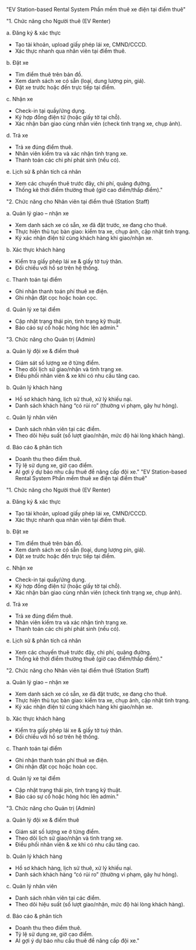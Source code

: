 "EV Station-based Rental System
Phần mềm thuê xe điện tại điểm thuê"

"1. Chức năng cho Người thuê (EV Renter)

a. Đăng ký & xác thực
+ Tạo tài khoản, upload giấy phép lái xe, CMND/CCCD.
+ Xác thực nhanh qua nhân viên tại điểm thuê.

b. Đặt xe
+ Tìm điểm thuê trên bản đồ.
+ Xem danh sách xe có sẵn (loại, dung lượng pin, giá).
+ Đặt xe trước hoặc đến trực tiếp tại điểm.
  
c. Nhận xe
+ Check-in tại quầy/ứng dụng.
+ Ký hợp đồng điện tử (hoặc giấy tờ tại chỗ).
+ Xác nhận bàn giao cùng nhân viên (check tình trạng xe, chụp ảnh).
  
d. Trả xe
+ Trả xe đúng điểm thuê.
+ Nhân viên kiểm tra và xác nhận tình trạng xe.
+ Thanh toán các chi phí phát sinh (nếu có).
  
e. Lịch sử & phân tích cá nhân
+ Xem các chuyến thuê trước đây, chi phí, quãng đường.
+ Thống kê thời điểm thường thuê (giờ cao điểm/thấp điểm)."
  
"2. Chức năng cho Nhân viên tại điểm thuê (Station Staff)

a. Quản lý giao – nhận xe
+ Xem danh sách xe có sẵn, xe đã đặt trước, xe đang cho thuê.
+ Thực hiện thủ tục bàn giao: kiểm tra xe, chụp ảnh, cập nhật tình trạng.
+ Ký xác nhận điện tử cùng khách hàng khi giao/nhận xe.
  
b. Xác thực khách hàng
+ Kiểm tra giấy phép lái xe & giấy tờ tuỳ thân.
+ Đối chiếu với hồ sơ trên hệ thống.
  
c. Thanh toán tại điểm
+ Ghi nhận thanh toán phí thuê xe điện.
+ Ghi nhận đặt cọc hoặc hoàn cọc.
  
d. Quản lý xe tại điểm
+ Cập nhật trạng thái pin, tình trạng kỹ thuật.
+ Báo cáo sự cố hoặc hỏng hóc lên admin."

"3. Chức năng cho Quản trị (Admin)

a. Quản lý đội xe & điểm thuê
+ Giám sát số lượng xe ở từng điểm.
+ Theo dõi lịch sử giao/nhận và tình trạng xe.
+ Điều phối nhân viên & xe khi có nhu cầu tăng cao.
  
b. Quản lý khách hàng
+ Hồ sơ khách hàng, lịch sử thuê, xử lý khiếu nại.
+ Danh sách khách hàng “có rủi ro” (thường vi phạm, gây hư hỏng).
  
c. Quản lý nhân viên
+ Danh sách nhân viên tại các điểm.
+ Theo dõi hiệu suất (số lượt giao/nhận, mức độ hài lòng khách hàng).

d. Báo cáo & phân tích
+ Doanh thu theo điểm thuê.
+ Tỷ lệ sử dụng xe, giờ cao điểm.
+ AI gợi ý dự báo nhu cầu thuê để nâng cấp đội xe."
  "EV Station-based Rental System
Phần mềm thuê xe điện tại điểm thuê"

"1. Chức năng cho Người thuê (EV Renter)

a. Đăng ký & xác thực
+ Tạo tài khoản, upload giấy phép lái xe, CMND/CCCD.
+ Xác thực nhanh qua nhân viên tại điểm thuê.

b. Đặt xe
+ Tìm điểm thuê trên bản đồ.
+ Xem danh sách xe có sẵn (loại, dung lượng pin, giá).
+ Đặt xe trước hoặc đến trực tiếp tại điểm.
  
c. Nhận xe
+ Check-in tại quầy/ứng dụng.
+ Ký hợp đồng điện tử (hoặc giấy tờ tại chỗ).
+ Xác nhận bàn giao cùng nhân viên (check tình trạng xe, chụp ảnh).
  
d. Trả xe
+ Trả xe đúng điểm thuê.
+ Nhân viên kiểm tra và xác nhận tình trạng xe.
+ Thanh toán các chi phí phát sinh (nếu có).
  
e. Lịch sử & phân tích cá nhân
+ Xem các chuyến thuê trước đây, chi phí, quãng đường.
+ Thống kê thời điểm thường thuê (giờ cao điểm/thấp điểm)."
  
"2. Chức năng cho Nhân viên tại điểm thuê (Station Staff)

a. Quản lý giao – nhận xe
+ Xem danh sách xe có sẵn, xe đã đặt trước, xe đang cho thuê.
+ Thực hiện thủ tục bàn giao: kiểm tra xe, chụp ảnh, cập nhật tình trạng.
+ Ký xác nhận điện tử cùng khách hàng khi giao/nhận xe.
  
b. Xác thực khách hàng
+ Kiểm tra giấy phép lái xe & giấy tờ tuỳ thân.
+ Đối chiếu với hồ sơ trên hệ thống.
  
c. Thanh toán tại điểm
+ Ghi nhận thanh toán phí thuê xe điện.
+ Ghi nhận đặt cọc hoặc hoàn cọc.
  
d. Quản lý xe tại điểm
+ Cập nhật trạng thái pin, tình trạng kỹ thuật.
+ Báo cáo sự cố hoặc hỏng hóc lên admin."

"3. Chức năng cho Quản trị (Admin)

a. Quản lý đội xe & điểm thuê
+ Giám sát số lượng xe ở từng điểm.
+ Theo dõi lịch sử giao/nhận và tình trạng xe.
+ Điều phối nhân viên & xe khi có nhu cầu tăng cao.
  
b. Quản lý khách hàng
+ Hồ sơ khách hàng, lịch sử thuê, xử lý khiếu nại.
+ Danh sách khách hàng “có rủi ro” (thường vi phạm, gây hư hỏng).
  
c. Quản lý nhân viên
+ Danh sách nhân viên tại các điểm.
+ Theo dõi hiệu suất (số lượt giao/nhận, mức độ hài lòng khách hàng).

d. Báo cáo & phân tích
+ Doanh thu theo điểm thuê.
+ Tỷ lệ sử dụng xe, giờ cao điểm.
+ AI gợi ý dự báo nhu cầu thuê để nâng cấp đội xe."
  
